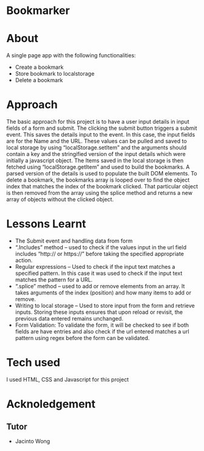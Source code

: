 # Bookmarker

# About 
A single page app with the following functionalities:
- Create a bookmark
- Store bookmark to localstorage
- Delete a bookmark

# Approach
The basic approach for this project is to have a user input details in input fields of a form and submit. The clicking the submit button triggers a submit event. This saves the details input to the event. In this case, the input fields are for the Name and the URL. These values can be pulled and saved to local storage by using “localStorage.setItem” and the arguments should contain a key and the stringified version of the input details which were initially a javascript object. The Items saved in the local storage is then fetched using “localStorage.getItem” and used to build the bookmarks. A parsed version of the details is used to populate the built DOM elements. To delete a bookmark, the bookmarks array is looped over to find the object index that matches the index of the bookmark clicked. That particular object is then removed from the array using the splice method and returns a new array of objects without the clicked object.

# Lessons Learnt

- The Submit event and handling data from form
- “.Includes” method – used to check if the values input in the url field includes “http:// or https://” before taking the specified appropriate action.
- Regular expressions – Used to check if the input text matches a specified pattern. In this case it was used to check if the input text matches  the pattern for a URL.
- “.splice” method – used to add or remove elements from an array. It takes arguments of the index (position) and how many items to add or remove.
- Writing to local storage – Used to store input from the form and retrieve inputs. Storing these inputs ensures that upon reload or revisit, the previous data entered remains unchanged. 
- Form Validation: To validate the form, it will be checked to see if both fields are have entries and also check if the url entered matches a url pattern using regex before the form can be validated.


# Tech used
I used HTML, CSS and Javascript for this project

# Acknoledgement
## Tutor
- Jacinto Wong



 
